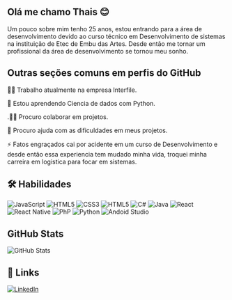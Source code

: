 ## Olá me chamo Thais  😊
 Um pouco sobre mim tenho 25 anos, estou entrando para a área de desenvolvimento devido ao curso técnico em Desenvolvimento de sistemas na instituição de Etec de Embu das Artes. Desde então me tornar um profissional da área de desenvolvimento se tornou meu sonho. 
## Outras seções comuns em perfis do GitHub
👩‍💻 Trabalho atualmente na empresa Interfile. 

🧠 Estou aprendendo Ciencia de dados com Python.

.👯‍♀️ Procuro colaborar em projetos.

🤔 Procuro ajuda com as dificuldades em meus projetos. 

⚡️ Fatos engraçados cai por acidente em um curso de Desenvolvimento e desde então essa experiencia tem mudado minha vida, troquei minha carreira em logistica para focar em sistemas. 


## 🛠 Habilidades
![JavaScript](https://img.shields.io/badge/JavaScript-000?style=for-the-badge&logo=javascript) 
![HTML5](https://img.shields.io/badge/HTML5-000?style=for-the-badge&logo=html5)
![CSS3](https://img.shields.io/badge/CSS3-000?style=for-the-badge&logo=css3&logoColor=264CE4) 
![HTML5](https://img.shields.io/badge/Mysql-000?style=for-the-badge&logo=html5)
![C#](https://img.shields.io/badge/C%23-000?style=for-the-badge&logo=c-sharp&logoColor=823085)
![Java](https://img.shields.io/badge/Java-000?style=for-the-badge&logo=java) 
![React](https://img.shields.io/badge/React-000?style=for-the-badge&logo=react)
![React Native](https://img.shields.io/badge/React_Native-000?style=for-the-badge&logo=React)
![PhP](https://img.shields.io/badge/PHP-000?style=for-the-badge&logo=PHP) 
![Python](https://img.shields.io/badge/Python-000?style=for-the-badge&logo=python)
![Andoid Studio](https://img.shields.io/badge/ANDROID-000?style=for-the-badge&logo=ANDROID)

## GitHub Stats
![GitHub Stats](https://github-readme-stats.vercel.app/api?username=ThRQuin&theme=transparent&bg_color=000&border_color=30A3DC&show_icons=true&icon_color=30A3DC&title_color=E94D5F&text_color=FFF)



## 🔗 Links

[![LinkedIn](https://img.shields.io/badge/LinkedIn-000?style=for-the-badge&logo=linkedin&logoColor=0E76A8)](www.linkedin.com/in/thais-ribeiro-de-aquino-2aa757164)